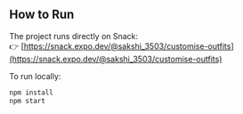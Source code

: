 ## How to Run
The project runs directly on Snack:  
👉 [https://snack.expo.dev/@sakshi_3503/customise-outfits](https://snack.expo.dev/@sakshi_3503/customise-outfits)

To run locally:
```bash
npm install
npm start

